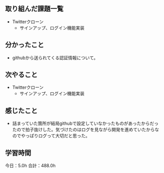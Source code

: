## 取り組んだ課題一覧
*  Twitterクローン
   * サインアップ、ログイン機能実装
## 分かったこと
* githubから送られてくる認証情報について。
  
    
    

## 次やること
*  Twitterクローン
   * サインアップ、ログイン機能実装
## 感じたこと
*  詰まっていた箇所が結局githubで設定していなかったものがあったからだったので拍子抜けした。気づけたのはログを見ながら開発を進めていたからなのでやっぱりログって大切だと思った。
 
## 学習時間
今日：5.0h
合計：488.0h
